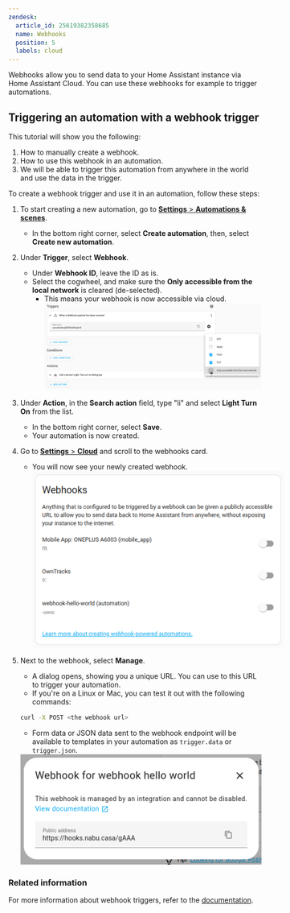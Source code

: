 ```yaml
---
zendesk:
  article_id: 25619382358685
  name: Webhooks
  position: 5
  labels: cloud
---
```


Webhooks allow you to send data to your Home Assistant instance via Home Assistant Cloud. You can use these webhooks for example to trigger automations.

## Triggering an automation with a webhook trigger

This tutorial will show you the following:

1. How to manually create a webhook.
1. How to use this webhook in an automation.
1. We will be able to trigger this automation from anywhere in the world and use the data in the trigger.

To create a webhook trigger and use it in an automation, follow these steps:

1. To start creating a new automation, go to [**Settings** > **Automations & scenes**](https://my.home-assistant.io/redirect/automations/).

   - In the bottom right corner, select **Create automation**, then, select **Create new automation**.

2. Under **Trigger**, select **Webhook**.

   - Under **Webhook ID**, leave the ID as is.
   - Select the cogwheel, and make sure the **Only accessible from the local network** is cleared (de-selected).
     - This means your webhook is now accessible via cloud.
       <img src="/static/img/cloud/webhooks-01.png" alt="Screenshot of the webhook automation trigger">

3. Under **Action**, in the **Search action** field, type "li" and select **Light Turn On** from the list.
   - In the bottom right corner, select **Save**.
   - Your automation is now created.
4. Go to [**Settings** > **Cloud**](https://my.home-assistant.io/redirect/cloud/) and scroll to the webhooks card.
   - You will now see your newly created webhook.
     <img src="/static/img/cloud/webhooks-02.png" alt="Screenshot of the webhooks card in the Cloud panel" style="max-width: 500px;">
5. Next to the webhook, select **Manage**.

   - A dialog opens, showing you a unique URL. You can use to this URL to trigger your automation.
   - If you're on a Linux or Mac, you can test it out with the following commands:

   ```bash
   curl -X POST <the webhook url>
   ```

   - Form data or JSON data sent to the webhook endpoint will be available to templates in your automation as `trigger.data` or `trigger.json`.

   <img src="/static/img/cloud/webhooks-03.png" alt="Screenshot of the webhook info dialog">

### Related information

For more information about webhook triggers, refer to the [documentation](https://www.home-assistant.io/docs/automation/trigger/#webhook-trigger).
